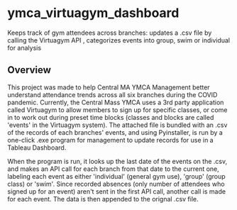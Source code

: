 # ymca_virtuagym_dashboard
Keeps track of gym attendees across branches: updates a .csv file by calling the Virtuagym API , categorizes events into group, swim or individual for analysis

## Overview

This project was made to help Central MA YMCA Management better understand attendance trends across all six branches during the COVID pandemic. Currently, the Central Mass YMCA uses a 3rd party application called Virtuagym to allow members to sign up for specific classes, or come in to work out during preset time blocks (classes and blocks are called 'events' in the Virtuagym system). The attached file is bundled with an .csv of the records of each branches' events, and using Pyinstaller, is run by a one-click .exe program for management to update records for use in a Tableau Dashboard. 

When the program is run, it looks up the last date of the events on the .csv, and makes an API call for each branch from that date to the current one, labeling each event as either 'individual' (general gym use), 'group' (group class) or 'swim'. Since recorded absences (only number of attendees who signed up for an event) aren't sent in the first API call, another call is made for each event. The data is then appended to the orignal .csv file.
